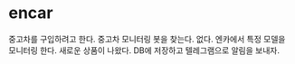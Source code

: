 # encar
중고차를 구입하려고 한다.
중고차 모니터링 봇을 찾는다.
없다.
엔카에서 특정 모델을 모니터링 한다.
새로운 상품이 나왔다.
DB에 저장하고 텔레그램으로 알림을 보내자.

